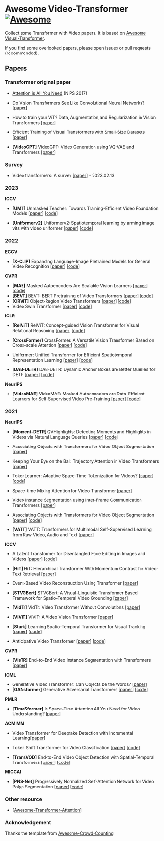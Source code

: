 # Awesome Video-Transformer [![Awesome](https://cdn.rawgit.com/sindresorhus/awesome/d7305f38d29fed78fa85652e3a63e154dd8e8829/media/badge.svg)](https://github.com/sindresorhus/awesome)

Collect some Transformer with Video papers. It is based on [Awesome Visual-Transformer](https://github.com/dk-liang/Awesome-Visual-Transformer).

If you find some overlooked papers, please open issues or pull requests (recommended).

## Papers

### Transformer original paper

- [Attention is All You Need](https://arxiv.org/abs/1706.03762) (NIPS 2017)
- Do Vision Transformers See Like Convolutional Neural Networks? [[paper](https://arxiv.org/abs/2108.08810)]
- How to train your ViT? Data, Augmentation,and Regularization in Vision Transformers [[paper](https://arxiv.org/pdf/2106.10270.pdf)]
- Efficient Training of Visual Transformers with Small-Size Datasets [[paper](https://proceedings.neurips.cc/paper/2021/hash/c81e155d85dae5430a8cee6f2242e82c-Abstract.html)] 

- **[VideoGPT]** VideoGPT: Video Generation using VQ-VAE and Transformers [[paper](https://arxiv.org/abs/2104.10157)]

### Survey
  - Video transformers: A survey [[paper](https://arxiv.org/abs/2201.05991)]  - 2023.02.13

### 2023



**ICCV**
 - **[UMT]** Unmasked Teacher: Towards Training-Efficient Video Foundation Models [[paper](https://arxiv.org/abs/2303.16058)] [[code](https://github.com/OpenGVLab/unmasked_teacher)]

  - **[Uniformerv2]** Uniformerv2: Spatiotemporal learning by arming image vits with video uniformer [[paper](https://arxiv.org/abs/2211.09552)] [[code](https://github.com/OpenGVLab/UniFormerV2)]

### 2022

**ECCV**

- **[X-CLIP]** Expanding Language-Image Pretrained Models for General Video Recognition [[paper](https://arxiv.org/abs/2208.02816)] [[code](https://aka.ms/X-CLIP)]


**CVPR**
- **[MAE]** Masked Autoencoders Are Scalable Vision Learners [[paper](https://arxiv.org/abs/2111.06377)] [[code]](https://github.com/facebookresearch/mae)
- **[BEVT]** BEVT: BERT Pretraining of Video Transformers [[paper](https://arxiv.org/pdf/2112.01529.pdf)] [[code](https://github.com/xyzforever/BEVT)]
- **[ORViT]** Object-Region Video Transformers [[paper](https://arxiv.org/abs/2110.06915)] [[code](https://roeiherz.github.io/ORViT/)]
- Video Swin Transformer [[paper](https://arxiv.org/abs/2106.13230)] [[code](https://github.com/SwinTransformer/Video-Swin-Transformer)]



**ICLR**
- **[RelViT]** RelViT: Concept-guided Vision Transformer for Visual Relational Reasoning [[paper](https://arxiv.org/pdf/2204.11167.pdf)] [[code](https://github.com/NVlabs/RelViT)]
- **[CrossFormer]** CrossFormer: A Versatile Vision Transformer Based on Cross-scale Attention [[paper](https://arxiv.org/abs/2108.00154)] [[code](https://github.com/cheerss/CrossFormer)]

- Uniformer: Unified Transformer for Efficient Spatiotemporal Representation Learning [[paper](https://arxiv.org/abs/2201.04676)] [[code](https://github.com/Sense-X/UniFormer)]

- **[DAB-DETR]** DAB-DETR: Dynamic Anchor Boxes are Better Queries for DETR [[paper](https://arxiv.org/abs/2201.12329)] [[code](https://github.com/IDEA-opensource/DAB-DETR)]


**NeurIPS**  
- **[VideoMAE]** VideoMAE: Masked Autoencoders are Data-Efficient Learners for Self-Supervised Video Pre-Training [[paper](https://arxiv.org/abs/2203.12602)] [[code](https://github.com/MCG-NJU/VideoMAE)]

### 2021
**NeurIPS**  


- **[Moment-DETR]** QVHighlights: Detecting Moments and Highlights in Videos via Natural Language Queries [[paper](https://arxiv.org/abs/2107.09609)] [[code](https://github.com/jayleicn/moment_detr)]

- Associating Objects with Transformers for Video Object Segmentation [[paper](https://papers.nips.cc/paper/2021/hash/147702db07145348245dc5a2f2fe5683-Abstract.html)]

- Keeping Your Eye on the Ball: Trajectory Attention in Video Transformers [[paper](https://papers.nips.cc/paper/2021/hash/67f7fb873eaf29526a11a9b7ac33bfac-Abstract.html)]

- TokenLearner: Adaptive Space-Time Tokenization for Videos? [[paper](https://proceedings.neurips.cc/paper/2021/hash/6a30e32e56fce5cf381895dfe6ca7b6f-Abstract.html)] [[code](https://github.com/google-research/scenic/tree/main/scenic/projects/token_learner)]

- Space-time Mixing Attention for Video Transformer [[paper](https://arxiv.org/abs/2106.05968)]

- Video Instance Segmentation using Inter-Frame Communication Transformers [[paper](https://arxiv.org/abs/2106.03299)]


- Associating Objects with Transformers for Video Object Segmentation [[paper](https://arxiv.org/abs/2106.02638)] [[code](https://github.com/z-x-yang/AOT)]


- **[VATT]** VATT: Transformers for Multimodal Self-Supervised Learning from Raw Video, Audio and Text [[paper](https://arxiv.org/abs/2104.11178)]

**ICCV**


- A Latent Transformer for Disentangled Face Editing in Images and Videos [[paper](https://openaccess.thecvf.com/content/ICCV2021/papers/Yao_A_Latent_Transformer_for_Disentangled_Face_Editing_in_Images_and_ICCV_2021_paper.pdf)] [[code](https://github.com/InterDigitalInc/latent-transformer)]

- **[HiT]** HiT: Hierarchical Transformer With Momentum Contrast for Video-Text Retrieval [[paper](https://openaccess.thecvf.com/content/ICCV2021/papers/Liu_HiT_Hierarchical_Transformer_With_Momentum_Contrast_for_Video-Text_Retrieval_ICCV_2021_paper.pdf)]
- Event-Based Video Reconstruction Using Transformer [[paper](https://openaccess.thecvf.com/content/ICCV2021/papers/Weng_Event-Based_Video_Reconstruction_Using_Transformer_ICCV_2021_paper.pdf)]
- **[STVGBert]** STVGBert: A Visual-Linguistic Transformer Based Framework for Spatio-Temporal Video Grounding [[paper](https://openaccess.thecvf.com/content/ICCV2021/papers/Su_STVGBert_A_Visual-Linguistic_Transformer_Based_Framework_for_Spatio-Temporal_Video_Grounding_ICCV_2021_paper.pdf)]

- **[VidTr]** VidTr: Video Transformer Without Convolutions [[paper](https://arxiv.org/abs/2104.11746)] 

- **[ViViT]** ViViT: A Video Vision Transformer [[paper](https://arxiv.org/abs/2103.15691)]
- **[Stark]** Learning Spatio-Temporal Transformer for Visual Tracking  [[paper](https://arxiv.org/abs/2103.17154)] [[code](https://github.com/researchmm/Stark)]

-  Anticipative Video Transformer [[paper](https://arxiv.org/abs/2106.02036)] [[code](http://facebookresearch.github.io/AVT)]


**CVPR**

- **[VisTR]** End-to-End Video Instance Segmentation with Transformers [[paper](https://arxiv.org/abs/2011.14503)]


**ICML**
- Generative Video Transformer: Can Objects be the Words?  [[paper](https://arxiv.org/abs/2107.09240)]
- **[GANsformer]** Generative Adversarial Transformers [[paper](https://arxiv.org/abs/2103.01209)] [[code](https://github.com/dorarad/gansformer)]

**PMLR**
- **[TimeSformer]** Is Space-Time Attention All You Need for Video Understanding? [[paper](https://arxiv.org/abs/2102.05095)]

**ACM MM**
- Video Transformer for Deepfake Detection with Incremental Learning[[paper](https://arxiv.org/abs/2108.05307)] 

- Token Shift Transformer for Video Classification  [[paper](https://arxiv.org/abs/2108.02432)] [[code](https://github.com/VideoNetworks/TokShift-Transformer)]

- **[TransVOD]** End-to-End Video Object Detection with Spatial-Temporal Transformers [[paper](https://arxiv.org/abs/2105.10920)] [[code](https://github.com/SJTU-LuHe/TransVOD)]

**MICCAI**  

- **[PNS-Net]** Progressively Normalized Self-Attention Network for Video Polyp Segmentation  [[paper](https://arxiv.org/abs/2105.08468)] [[code](https://github.com/GewelsJI/PNS-Net)]



### Other resource
- [[Awesome-Transformer-Attention](https://github.com/cmhungsteve/Awesome-Transformer-Attention)]

### Acknowledgement

Thanks the template from [Awesome-Crowd-Counting](https://github.com/gjy3035/Awesome-Crowd-Counting)





